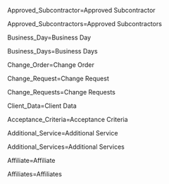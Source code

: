 Approved_Subcontractor=<span class="definedterm">Approved Subcontractor</span>

Approved_Subcontractors=<span class="definedterm">Approved Subcontractors</span>

Business_Day=<span class="definedterm">Business Day</span>

Business_Days=<span class="definedterm">Business Days</span>

Change_Order=<span class="definedterm">Change Order</span>

Change_Request=<span class="definedterm">Change Request</span>

Change_Requests=<span class="definedterm">Change Requests</span>

Client_Data=<span class="definedterm">Client Data</span>

Acceptance_Criteria=<span class="definedterm">Acceptance Criteria</span>

Additional_Service=<span class="definedterm">Additional Service</span>

Additional_Services=<span class="definedterm">Additional Services</span>

Affiliate=<span class="definedterm">Affiliate</span>

Affiliates=<span class="definedterm">Affiliates</span>
